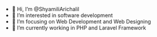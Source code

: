 - 👋 Hi, I’m @ShyamiliArichalil
- 👀 I’m interested in software development
- 👀 I’m focusing on Web Development and Web Designing
- 🌱 I’m currently working in PHP and Laravel Framework
<!-- - 💞️ I’m looking to collaborate on 
- 📫 How to reach me ...
- 😄 Pronouns: ...
- ⚡ Fun fact: ...  -->

<!---
ShyamiliArichalil/ShyamiliArichalil is a ✨ special ✨ repository because its `README.md` (this file) appears on your GitHub profile.
You can click the Preview link to take a look at your changes.
--->
